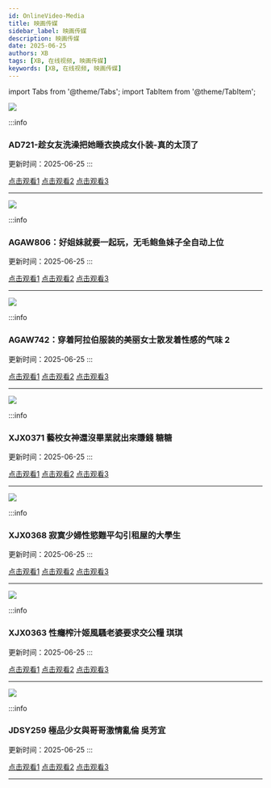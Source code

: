 ```yaml
---
id: OnlineVideo-Media
title: 映画传媒
sidebar_label: 映画传媒
description: 映画传媒
date: 2025-06-25
authors: XB
tags: [XB, 在线视频, 映画传媒]
keywords: [XB, 在线视频, 映画传媒]
---
```


import Tabs from '@theme/Tabs';
import TabItem from '@theme/TabItem';


![](https://img1.souavzy.org/upload/vod/20250816-1/6a51681a428b9bfa4f29d740bdbf0097.webp)

:::info
### AD721-趁女友洗澡把她睡衣换成女仆装-真的太顶了

更新时间：2025-06-25
:::

<Tabs className="unique-tabs">

  <TabItem value="链接1">
  <a href="https://yutujx.com/?url=https://bf3.qrtuv.com/smv1/202508/15/cKfxcbXDzN2/video/index.m3u8">点击观看1</a></TabItem>
  <TabItem value="链接2"><a href="https://tools.liumingye.cn/m3u8/#https://bf3.qrtuv.com/smv1/202508/15/cKfxcbXDzN2/video/index.m3u8">点击观看2</a></TabItem>
  <TabItem value="链接3"><a href="https://www.m3u8player.online/embed/m3u8?url=https://bf3.qrtuv.com/smv1/202508/15/cKfxcbXDzN2/video/index.m3u8">点击观看3</a></TabItem>
</Tabs>

---

![](https://img1.souavzy.info/upload/vod/20250617-1/95a9173b6e88ad17d4a7389f21c93885.webp)

:::info
### AGAW806：好姐妹就要一起玩，无毛鲍鱼妹子全自动上位

更新时间：2025-06-25
:::

<Tabs className="unique-tabs">

  <TabItem value="链接1">
  <a href="https://yutujx.com/?url=https://bf3.qrtuv.com/smv1/202506/16/SbAwJGQBBJ2/video/index.m3u8">点击观看1</a></TabItem>
  <TabItem value="链接2"><a href="https://tools.liumingye.cn/m3u8/#https://bf3.qrtuv.com/smv1/202506/16/SbAwJGQBBJ2/video/index.m3u8">点击观看2</a></TabItem>
  <TabItem value="链接3"><a href="https://www.m3u8player.online/embed/m3u8?url=https://bf3.qrtuv.com/smv1/202506/16/SbAwJGQBBJ2/video/index.m3u8">点击观看3</a></TabItem>
</Tabs>

---

![](https://img1.souavzy.info/upload/vod/20250617-1/2b4c9b6289e83f5b851d211bccff8c1a.webp)

:::info
### AGAW742：穿着阿拉伯服装的美丽女士散发着性感的气味 2

更新时间：2025-06-25
:::

<Tabs className="unique-tabs">

  <TabItem value="链接1">
  <a href="https://yutujx.com/?url=https://bf3.qrtuv.com/smv1/202506/16/rsyFVbprD62/video/index.m3u8">点击观看1</a></TabItem>
  <TabItem value="链接2"><a href="https://tools.liumingye.cn/m3u8/#https://bf3.qrtuv.com/smv1/202506/16/rsyFVbprD62/video/index.m3u8">点击观看2</a></TabItem>
  <TabItem value="链接3"><a href="https://www.m3u8player.online/embed/m3u8?url=https://bf3.qrtuv.com/smv1/202506/16/rsyFVbprD62/video/index.m3u8">点击观看3</a></TabItem>
</Tabs>

---

![](https://img1.souavzy.info/upload/vod/20250618-1/5e7bc0884f05f2189a2ebbce468820ac.jpg)

:::info
### XJX0371 藝校女神還沒畢業就出來賺錢 糖糖

更新时间：2025-06-25
:::

<Tabs className="unique-tabs">

  <TabItem value="链接1">
  <a href="https://yutujx.com/?url=https://bf3.qrtuv.com/smv1/202506/17/VekEbsQh0P2/video/index.m3u8">点击观看1</a></TabItem>
  <TabItem value="链接2"><a href="https://tools.liumingye.cn/m3u8/#https://bf3.qrtuv.com/smv1/202506/17/VekEbsQh0P2/video/index.m3u8">点击观看2</a></TabItem>
  <TabItem value="链接3"><a href="https://www.m3u8player.online/embed/m3u8?url=https://bf3.qrtuv.com/smv1/202506/17/VekEbsQh0P2/video/index.m3u8">点击观看3</a></TabItem>
</Tabs>

---

![](https://img1.souavzy.info/upload/vod/20250618-1/0d4afd02fd45adb3d910094139696348.jpg)

:::info
### XJX0368 寂寞少婦性慾難平勾引租屋的大學生

更新时间：2025-06-25
:::

<Tabs className="unique-tabs">

  <TabItem value="链接1">
  <a href="https://yutujx.com/?url=https://bf3.qrtuv.com/smv1/202506/17/fbgq0QWtPB2/video/index.m3u8">点击观看1</a></TabItem>
  <TabItem value="链接2"><a href="https://tools.liumingye.cn/m3u8/#https://bf3.qrtuv.com/smv1/202506/17/fbgq0QWtPB2/video/index.m3u8">点击观看2</a></TabItem>
  <TabItem value="链接3"><a href="https://www.m3u8player.online/embed/m3u8?url=https://bf3.qrtuv.com/smv1/202506/17/fbgq0QWtPB2/video/index.m3u8">点击观看3</a></TabItem>
</Tabs>

---

![](https://img1.souavzy.info/upload/vod/20250618-1/93d35784f6c990f5bc77010efc54eb3a.jpg)

:::info
### XJX0363 性癮榨汁姬風騷老婆要求交公糧 琪琪

更新时间：2025-06-25
:::

<Tabs className="unique-tabs">

  <TabItem value="链接1">
  <a href="https://yutujx.com/?url=https://bf3.qrtuv.com/smv1/202506/17/EJhBCgwHNQ2/video/index.m3u8">点击观看1</a></TabItem>
  <TabItem value="链接2"><a href="https://tools.liumingye.cn/m3u8/#https://bf3.qrtuv.com/smv1/202506/17/EJhBCgwHNQ2/video/index.m3u8">点击观看2</a></TabItem>
  <TabItem value="链接3"><a href="https://www.m3u8player.online/embed/m3u8?url=https://bf3.qrtuv.com/smv1/202506/17/EJhBCgwHNQ2/video/index.m3u8">点击观看3</a></TabItem>
</Tabs>

---

![](https://img1.souavzy.info/upload/vod/20250618-1/2bed6bea330fe63d60c26b29bb30423f.jpg)

:::info
### JDSY259 極品少女與哥哥激情亂倫 吳芳宜

更新时间：2025-06-25
:::

<Tabs className="unique-tabs">

  <TabItem value="链接1">
  <a href="https://yutujx.com/?url=https://bf3.qrtuv.com/smv1/202506/17/6PNQDPWGjh2/video/index.m3u8">点击观看1</a></TabItem>
  <TabItem value="链接2"><a href="https://tools.liumingye.cn/m3u8/#https://bf3.qrtuv.com/smv1/202506/17/6PNQDPWGjh2/video/index.m3u8">点击观看2</a></TabItem>
  <TabItem value="链接3"><a href="https://www.m3u8player.online/embed/m3u8?url=https://bf3.qrtuv.com/smv1/202506/17/6PNQDPWGjh2/video/index.m3u8">点击观看3</a></TabItem>
</Tabs>

---












